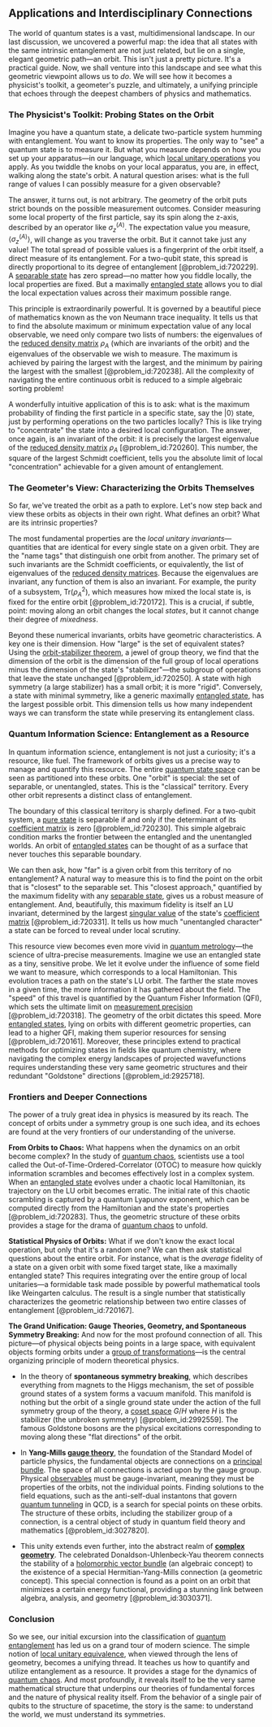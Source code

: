 ## Applications and Interdisciplinary Connections

The world of quantum states is a vast, multidimensional landscape. In our last discussion, we uncovered a powerful map: the idea that all states with the same intrinsic entanglement are not just related, but lie on a single, elegant geometric path—an orbit. This isn't just a pretty picture. It's a practical guide. Now, we shall venture into this landscape and see what this geometric viewpoint allows us to *do*. We will see how it becomes a physicist's toolkit, a geometer's puzzle, and ultimately, a unifying principle that echoes through the deepest chambers of physics and mathematics.

### The Physicist's Toolkit: Probing States on the Orbit

Imagine you have a quantum state, a delicate two-particle system humming with entanglement. You want to know its properties. The only way to "see" a quantum state is to measure it. But what you measure depends on how you set up your apparatus—in our language, which [local unitary operations](@article_id:197652) you apply. As you twiddle the knobs on your local apparatus, you are, in effect, walking along the state's orbit. A natural question arises: what is the full range of values I can possibly measure for a given observable?

The answer, it turns out, is not arbitrary. The geometry of the orbit puts strict bounds on the possible measurement outcomes. Consider measuring some local property of the first particle, say its spin along the z-axis, described by an operator like $\sigma_z^{(A)}$. The expectation value you measure, $\langle \sigma_z^{(A)} \rangle$, will change as you traverse the orbit. But it cannot take just any value! The total spread of possible values is a fingerprint of the orbit itself, a direct measure of its entanglement. For a two-qubit state, this spread is directly proportional to its degree of entanglement [@problem_id:720229]. A [separable state](@article_id:142495) has zero spread—no matter how you fiddle locally, the local properties are fixed. But a maximally [entangled state](@article_id:142422) allows you to dial the local expectation values across their maximum possible range.

This principle is extraordinarily powerful. It is governed by a beautiful piece of mathematics known as the von Neumann trace inequality. It tells us that to find the absolute maximum or minimum expectation value of any local observable, we need only compare two lists of numbers: the eigenvalues of the [reduced density matrix](@article_id:145821) $\rho_A$ (which are invariants of the orbit) and the eigenvalues of the observable we wish to measure. The maximum is achieved by pairing the largest with the largest, and the minimum by pairing the largest with the smallest [@problem_id:720238]. All the complexity of navigating the entire continuous orbit is reduced to a simple algebraic sorting problem!

A wonderfully intuitive application of this is to ask: what is the maximum probability of finding the first particle in a specific state, say the $|0\rangle$ state, just by performing operations on the two particles locally? This is like trying to "concentrate" the state into a desired local configuration. The answer, once again, is an invariant of the orbit: it is precisely the largest eigenvalue of the [reduced density matrix](@article_id:145821) $\rho_A$ [@problem_id:720260]. This number, the square of the largest Schmidt coefficient, tells you the absolute limit of local "concentration" achievable for a given amount of entanglement.

### The Geometer's View: Characterizing the Orbits Themselves

So far, we've treated the orbit as a path to explore. Let's now step back and view these orbits as objects in their own right. What defines an orbit? What are its intrinsic properties?

The most fundamental properties are the *local unitary invariants*—quantities that are identical for every single state on a given orbit. They are the "name tags" that distinguish one orbit from another. The primary set of such invariants are the Schmidt coefficients, or equivalently, the list of eigenvalues of the [reduced density matrices](@article_id:189743). Because the eigenvalues are invariant, any function of them is also an invariant. For example, the purity of a subsystem, $\text{Tr}(\rho_A^2)$, which measures how mixed the local state is, is fixed for the entire orbit [@problem_id:720172]. This is a crucial, if subtle, point: moving along an orbit changes the local *states*, but it cannot change their degree of *mixedness*.

Beyond these numerical invariants, orbits have geometric characteristics. A key one is their dimension. How "large" is the set of equivalent states? Using the [orbit-stabilizer theorem](@article_id:144736), a jewel of group theory, we find that the dimension of the orbit is the dimension of the full group of local operations minus the dimension of the state's "stabilizer"—the subgroup of operations that leave the state unchanged [@problem_id:720250]. A state with high symmetry (a large stabilizer) has a small orbit; it is more "rigid". Conversely, a state with minimal symmetry, like a generic maximally [entangled state](@article_id:142422), has the largest possible orbit. This dimension tells us how many independent ways we can transform the state while preserving its entanglement class.

### Quantum Information Science: Entanglement as a Resource

In quantum information science, entanglement is not just a curiosity; it's a resource, like fuel. The framework of orbits gives us a precise way to manage and quantify this resource. The entire [quantum state space](@article_id:197379) can be seen as partitioned into these orbits. One "orbit" is special: the set of separable, or unentangled, states. This is the "classical" territory. Every other orbit represents a distinct class of entanglement.

The boundary of this classical territory is sharply defined. For a two-qubit system, a [pure state](@article_id:138163) is separable if and only if the determinant of its [coefficient matrix](@article_id:150979) is zero [@problem_id:720230]. This simple algebraic condition marks the frontier between the entangled and the unentangled worlds. An orbit of [entangled states](@article_id:151816) can be thought of as a surface that never touches this separable boundary.

We can then ask, how "far" is a given orbit from this territory of no entanglement? A natural way to measure this is to find the point on the orbit that is "closest" to the separable set. This "closest approach," quantified by the maximum fidelity with any [separable state](@article_id:142495), gives us a robust measure of entanglement. And, beautifully, this maximum fidelity is itself an LU invariant, determined by the largest [singular value](@article_id:171166) of the state's [coefficient matrix](@article_id:150979) [@problem_id:720331]. It tells us how much "unentangled character" a state can be forced to reveal under local scrutiny.

This resource view becomes even more vivid in [quantum metrology](@article_id:138486)—the science of ultra-precise measurements. Imagine we use an entangled state as a tiny, sensitive probe. We let it evolve under the influence of some field we want to measure, which corresponds to a local Hamiltonian. This evolution traces a path on the state's LU orbit. The farther the state moves in a given time, the more information it has gathered about the field. The "speed" of this travel is quantified by the Quantum Fisher Information (QFI), which sets the ultimate limit on [measurement precision](@article_id:271066) [@problem_id:720318]. The geometry of the orbit dictates this speed. More [entangled states](@article_id:151816), lying on orbits with different geometric properties, can lead to a higher QFI, making them superior resources for sensing [@problem_id:720161]. Moreover, these principles extend to practical methods for optimizing states in fields like quantum chemistry, where navigating the complex energy landscapes of projected wavefunctions requires understanding these very same geometric structures and their redundant "Goldstone" directions [@problem_id:2925718].

### Frontiers and Deeper Connections

The power of a truly great idea in physics is measured by its reach. The concept of orbits under a symmetry group is one such idea, and its echoes are found at the very frontiers of our understanding of the universe.

**From Orbits to Chaos:** What happens when the dynamics on an orbit become complex? In the study of [quantum chaos](@article_id:139144), scientists use a tool called the Out-of-Time-Ordered-Correlator (OTOC) to measure how quickly information scrambles and becomes effectively lost in a complex system. When an [entangled state](@article_id:142422) evolves under a chaotic local Hamiltonian, its trajectory on the LU orbit becomes erratic. The initial rate of this chaotic scrambling is captured by a quantum Lyapunov exponent, which can be computed directly from the Hamiltonian and the state's properties [@problem_id:720283]. Thus, the geometric structure of these orbits provides a stage for the drama of [quantum chaos](@article_id:139144) to unfold.

**Statistical Physics of Orbits:** What if we don't know the exact local operation, but only that it's a random one? We can then ask statistical questions about the entire orbit. For instance, what is the *average* fidelity of a state on a given orbit with some fixed target state, like a maximally entangled state? This requires integrating over the entire group of local unitaries—a formidable task made possible by powerful mathematical tools like Weingarten calculus. The result is a single number that statistically characterizes the geometric relationship between two entire classes of entanglement [@problem_id:720167].

**The Grand Unification: Gauge Theories, Geometry, and Spontaneous Symmetry Breaking:** And now for the most profound connection of all. This picture—of physical objects being points in a large space, with equivalent objects forming orbits under a [group of transformations](@article_id:174076)—is the central organizing principle of modern theoretical physics.

*   In the theory of **spontaneous symmetry breaking**, which describes everything from magnets to the Higgs mechanism, the set of possible ground states of a system forms a vacuum manifold. This manifold is nothing but the orbit of a single ground state under the action of the full symmetry group of the theory, a [coset space](@article_id:179965) $G/H$ where $H$ is the stabilizer (the unbroken symmetry) [@problem_id:2992559]. The famous Goldstone bosons are the physical excitations corresponding to moving along these "flat directions" of the orbit.

*   In **Yang-Mills [gauge theory](@article_id:142498)**, the foundation of the Standard Model of particle physics, the fundamental objects are connections on a [principal bundle](@article_id:158935). The space of all connections is acted upon by the gauge group. Physical [observables](@article_id:266639) must be gauge-invariant, meaning they must be properties of the orbits, not the individual points. Finding solutions to the field equations, such as the anti-self-dual instantons that govern [quantum tunneling](@article_id:142373) in QCD, is a search for special points on these orbits. The structure of these orbits, including the stabilizer group of a connection, is a central object of study in quantum field theory and mathematics [@problem_id:3027820].

*   This unity extends even further, into the abstract realm of **[complex geometry](@article_id:158586)**. The celebrated Donaldson-Uhlenbeck-Yau theorem connects the stability of a [holomorphic vector bundle](@article_id:203114) (an algebraic concept) to the existence of a special Hermitian-Yang-Mills connection (a geometric concept). This special connection is found as a point on an orbit that minimizes a certain energy functional, providing a stunning link between algebra, analysis, and geometry [@problem_id:3030371].

### Conclusion

So we see, our initial excursion into the classification of [quantum entanglement](@article_id:136082) has led us on a grand tour of modern science. The simple notion of [local unitary equivalence](@article_id:198472), when viewed through the lens of geometry, becomes a unifying thread. It teaches us how to quantify and utilize entanglement as a resource. It provides a stage for the dynamics of [quantum chaos](@article_id:139144). And most profoundly, it reveals itself to be the very same mathematical structure that underpins our theories of fundamental forces and the nature of physical reality itself. From the behavior of a single pair of qubits to the structure of spacetime, the story is the same: to understand the world, we must understand its symmetries.